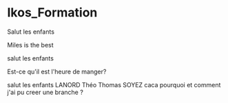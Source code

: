 # Ikos_Formation

Salut les enfants

Miles is the best

salut les enfants

Est-ce qu'il est l'heure de manger?

salut les enfants
LANORD Théo
Thomas SOYEZ
caca
pourquoi et comment j'ai pu creer une branche ?


